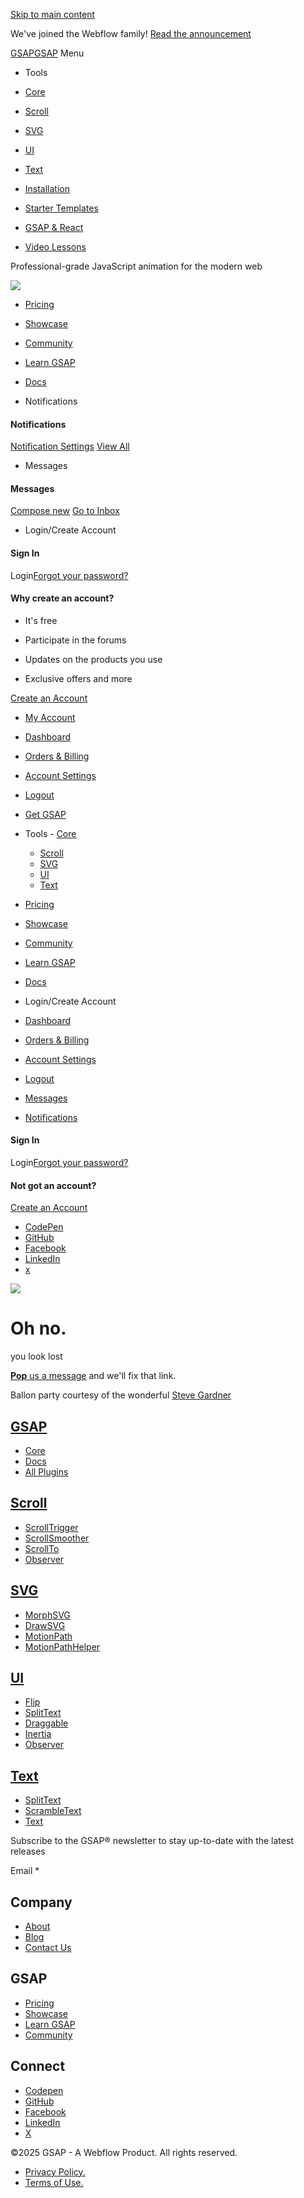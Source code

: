 [Skip to main content](https://www.gsap.com/docs/v3/GSAP/CorePlugins/SnapPlugin#skip)

We've joined the Webflow family! [Read the announcement](https://www.gsap.com/blog/webflow-GSAP)

[GSAPGSAP](https://www.gsap.com/)
Menu

- Tools





- [Core](https://www.gsap.com/core/)
- [Scroll](https://www.gsap.com/scroll/)
- [SVG](https://www.gsap.com/svg/)
- [UI](https://www.gsap.com/ui/)
- [Text](https://www.gsap.com/text/)

- [Installation](https://www.gsap.com/docs/v3/Installation)
- [Starter Templates](https://www.gsap.com/demos)
- [GSAP & React](https://www.gsap.com/resources/React)
- [Video Lessons](https://www.youtube.com/@GreenSockLearning)

Professional-grade JavaScript animation for the modern web


![](https://www.gsap.com/img/header-shapes.png)

- [Pricing](https://www.gsap.com/pricing/)
- [Showcase](https://www.gsap.com/showcase/)
- [Community](https://www.gsap.com/community/)
- [Learn GSAP](https://www.gsap.com/resources/)
- [Docs](https://www.gsap.com/docs/v3)

- Notifications






#### Notifications



[Notification Settings](https://www.gsap.com/community/notifications/options) [View All](https://www.gsap.com/community/notifications/)

- Messages






#### Messages



[Compose new](https://www.gsap.com/community/messenger/compose) [Go to Inbox](https://www.gsap.com/community/messenger)

- Login/Create Account





#### Sign In







Login[Forgot your password?](https://www.gsap.com/community/lostpassword)





#### Why create an account?



- It's free

- Participate in the forums

- Updates on the products you use

- Exclusive offers and more


[Create an Account](https://www.gsap.com/community/register)

- [My Account](https://www.gsap.com/community/account-dashboard)










- [Dashboard](https://www.gsap.com/community/account-dashboard)
- [Orders & Billing](https://www.gsap.com/community/clients/orders)
- [Account Settings](https://www.gsap.com/community/settings)
- [Logout](https://www.gsap.com/docs/v3/GSAP/CorePlugins/SnapPlugin#)

- [Get GSAP](https://www.gsap.com/docs/v3/Installation)

- Tools  - [Core](https://www.gsap.com/core/)
  - [Scroll](https://www.gsap.com/scroll/)
  - [SVG](https://www.gsap.com/svg/)
  - [UI](https://www.gsap.com/ui/)
  - [Text](https://www.gsap.com/text/)
- [Pricing](https://www.gsap.com/pricing/)
- [Showcase](https://www.gsap.com/showcase/)
- [Community](https://www.gsap.com/community/)
- [Learn GSAP](https://www.gsap.com/resources/)
- [Docs](https://www.gsap.com/docs/v3/)

- Login/Create Account


- [Dashboard](https://www.gsap.com/community/account-dashboard)
- [Orders & Billing](https://www.gsap.com/community/clients/orders)
- [Account Settings](https://www.gsap.com/community/settings)
- [Logout](https://www.gsap.com/docs/v3/GSAP/CorePlugins/SnapPlugin#)
- [Messages](https://www.gsap.com/community/messenger/)
- [Notifications](https://www.gsap.com/community/notifications/)

#### Sign In

Login[Forgot your password?](https://www.gsap.com/community/lostpassword/)

#### Not got an account?

[Create an Account](https://www.gsap.com/community/register)

- [CodePen](https://codepen.io/GreenSock)
- [GitHub](https://github.com/greensock/GreenSock-JS/)
- [Facebook](https://www.facebook.com/greensock/)
- [LinkedIn](https://www.linkedin.com/company/greensock)
- [x](https://www.twitter.com/greensock/)

![](https://www.gsap.com/img/header-shapes.png)

# Oh no.

you look lost

[**Pop** us a message](https://www.gsap.com/community/contact/) and we'll fix that link.

Ballon party courtesy of the wonderful [Steve Gardner](https://codepen.io/ste-vg/pen/KKPjxyX)

## [GSAP](https://www.gsap.com/)

- [Core](https://www.gsap.com/core/)
- [Docs](https://www.gsap.com/docs/v3/)
- [All Plugins](https://www.gsap.com/docs/v3/Plugins)

## [Scroll](https://www.gsap.com/scroll/)

- [ScrollTrigger](https://www.gsap.com/docs/v3/Plugins/ScrollTrigger)
- [ScrollSmoother](https://www.gsap.com/docs/v3/Plugins/ScrollSmoother/)
- [ScrollTo](https://www.gsap.com/docs/v3/Plugins/ScrollToPlugin)
- [Observer](https://www.gsap.com/docs/v3/Plugins/Observer)

## [SVG](https://www.gsap.com/svg/)

- [MorphSVG](https://www.gsap.com/docs/v3/Plugins/MorphSVGPlugin)
- [DrawSVG](https://www.gsap.com/docs/v3/Plugins/DrawSVGPlugin)
- [MotionPath](https://www.gsap.com/docs/v3/Plugins/MotionPathPlugin)
- [MotionPathHelper](https://www.gsap.com/docs/v3/Plugins/MotionPathHelper/)

## [UI](https://www.gsap.com/ui/)

- [Flip](https://www.gsap.com/docs/v3/Plugins/Flip)
- [SplitText](https://www.gsap.com/docs/v3/Plugins/SplitText)
- [Draggable](https://www.gsap.com/docs/v3/Plugins/Draggable)
- [Inertia](https://www.gsap.com/docs/v3/Plugins/InertiaPlugin)
- [Observer](https://www.gsap.com/docs/v3/Plugins/Observer)

## [Text](https://www.gsap.com/text/)

- [SplitText](https://www.gsap.com/docs/v3/Plugins/SplitText)
- [ScrambleText](https://www.gsap.com/docs/v3/Plugins/ScrambleTextPlugin)
- [Text](https://www.gsap.com/docs/v3/Plugins/TextPlugin)

Subscribe to the GSAP® newsletter to stay up-to-date with the latest releases

Email \*

## Company

- [About](https://www.gsap.com/about/)
- [Blog](https://www.gsap.com/blog/)
- [Contact Us](https://www.gsap.com/community/contact)

## GSAP

- [Pricing](https://www.gsap.com/pricing/)
- [Showcase](https://www.gsap.com/showcase/)
- [Learn GSAP](https://www.gsap.com/resources/)
- [Community](https://www.gsap.com/community/)

## Connect

- [Codepen](https://codepen.io/GreenSock)
- [GitHub](https://github.com/greensock/GreenSock-JS)
- [Facebook](https://www.facebook.com/greensock)
- [LinkedIn](https://www.linkedin.com/company/greensock)
- [X](https://www.twitter.com/greensock)

©2025 GSAP - A Webflow Product. All rights reserved.

- [Privacy Policy.](https://www.gsap.com/community/privacy-policy/)
- [Terms of Use.](https://www.gsap.com/community/terms-of-use/)